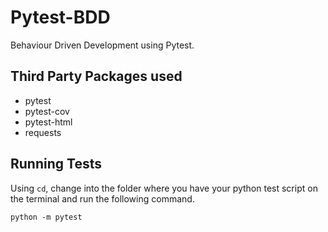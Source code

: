 # Pytest-BDD
Behaviour Driven Development using Pytest.

## Third Party Packages used
 - pytest
 - pytest-cov
 - pytest-html
 - requests
 
## Running Tests
Using ```cd```, change into the folder where you have your python test script on the terminal and run the following command.

```python -m pytest```
